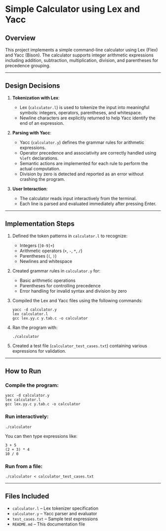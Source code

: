 # Simple Calculator using Lex and Yacc

## Overview

This project implements a simple command-line calculator using Lex (Flex) and Yacc (Bison). The calculator supports integer arithmetic expressions including addition, subtraction, multiplication, division, and parentheses for precedence grouping.

---

## Design Decisions

1. **Tokenization with Lex**: 
   - Lex (`calculator.l`) is used to tokenize the input into meaningful symbols: integers, operators, parentheses, and whitespace.
   - Newline characters are explicitly returned to help Yacc identify the end of an expression.

2. **Parsing with Yacc**: 
   - Yacc (`calculator.y`) defines the grammar rules for arithmetic expressions.
   - Operator precedence and associativity are correctly handled using `%left` declarations.
   - Semantic actions are implemented for each rule to perform the actual computation.
   - Division by zero is detected and reported as an error without crashing the program.

3. **User Interaction**:
   - The calculator reads input interactively from the terminal.
   - Each line is parsed and evaluated immediately after pressing Enter.

---

## Implementation Steps

1. Defined the token patterns in `calculator.l` to recognize:
   - Integers (`[0-9]+`)
   - Arithmetic operators (`+`, `-`, `*`, `/`)
   - Parentheses (`(`, `)`)
   - Newlines and whitespace

2. Created grammar rules in `calculator.y` for:
   - Basic arithmetic operations
   - Parentheses for controlling precedence
   - Error handling for invalid syntax and division by zero

3. Compiled the Lex and Yacc files using the following commands:
   ```
   yacc -d calculator.y
   lex calculator.l
   gcc lex.yy.c y.tab.c -o calculator
   ```

4. Ran the program with:
   ```
   ./calculator
   ```

5. Created a test file (`calculator_test_cases.txt`) containing various expressions for validation.

---

## How to Run

### Compile the program:

```
yacc -d calculator.y
lex calculator.l
gcc lex.yy.c y.tab.c -o calculator
```

### Run interactively:

```
./calculator
```

You can then type expressions like:
```
3 + 5
(2 + 3) * 4
10 / 0
```

### Run from a file:

```
./calculator < calculator_test_cases.txt
```

---

## Files Included

- `calculator.l` – Lex tokenizer specification
- `calculator.y` – Yacc parser and evaluator
- `test_cases.txt` – Sample test expressions
- `README.md` – This documentation file

